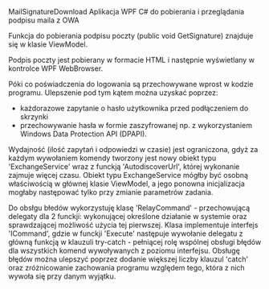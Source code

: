 MailSignatureDownload
Aplikacja WPF C# do pobierania i przeglądania podpisu maila z OWA

Funkcja do pobierania podpisu poczty (public void GetSignature) znajduje się w klasie ViewModel.

Podpis poczty jest pobierany w formacie HTML i następnie wyświetlany w kontrolce WPF WebBrowser.

Póki co poświadczenia do logowania są przechowywane wprost w kodzie programu. Ulepszenie pod tym kątem można uzyskać poprzez:
- każdorazowe zapytanie o hasło użytkownika przed podłączeniem do skrzynki
- przechowywanie hasła w formie zaszyfrowanej np. z wykorzystaniem Windows Data Protection API (DPAPI).

Wydajność (ilość zapytań i odpowiedzi w czasie) jest ograniczona, gdyż za każdym wywołaniem komendy tworzony jest nowy obiekt typu 'ExchangeService' wraz z funckją 'AutodiscoverUrl', której wykonanie zajmuje więcej czasu. Obiekt typu ExchangeService mógłby być osobną właściwością w głównej klasie ViewModel, a jego ponowna inicjalizacja mogłaby następować tylko przy zmianie parametrów zadania. 

Do obsłgu błedów wykorzystuję klasę 'RelayCommand' - przechowującą delegaty dla 2 funckji: wykonującej określone działanie w systemie oraz sprawdzającej możliwość użycia tej pierwszej. Klasa implementuje interfejs 'ICommand', gdzie w funckji 'Execute' następuje wywołanie delegatu z główną funkcją w klauzuli try-catch - pełniącej rolę wspólnej obsługi błędów dla wszystkich komend wywoływanych z poziomu interfejsu. Obsługę błędów można ulepszyć poprzez dodanie większej liczby klauzul 'catch' oraz zróżnicowanie zachowania programu względem tego, która z nich wywoła się przy danym wyjątku.
